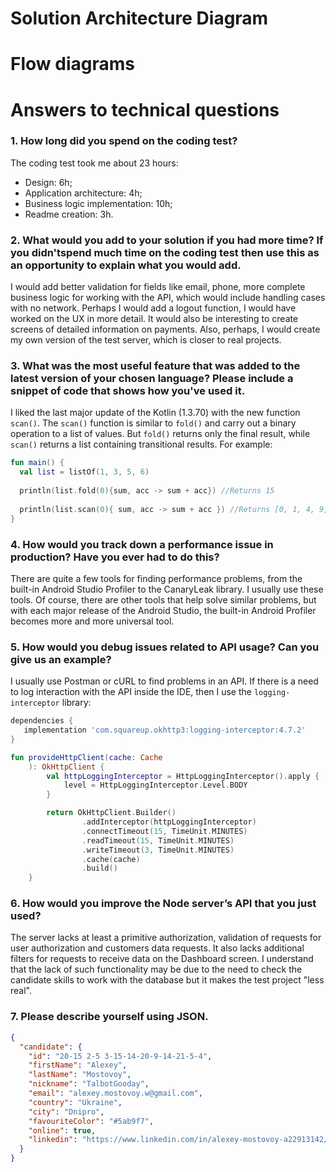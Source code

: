 # Solution Architecture Diagram

# Flow diagrams

# Answers to technical questions

### 1. How long did you spend on the coding test?
The coding test took me about 23 hours:
* Design: 6h;
* Application architecture: 4h;
* Business logic implementation: 10h;
* Readme creation: 3h.
### 2. What would you add to your solution if you had more time? If you didn'tspend much time on the coding test then use this as an opportunity to explain what you would add.
I would add better validation for fields like email, phone, more complete business logic for working with the API, which would include handling cases with no network. Perhaps I would add a logout function, I would have worked on the UX in more detail. It would also be interesting to create screens of detailed information on payments.
Also, perhaps, I would create my own version of the test server, which is closer to real projects.
### 3. What was the most useful feature that was added to the latest version of your chosen language? Please include a snippet of code that shows how you've used it.
I liked the last major update of the Kotlin (1.3.70) with the new function `scan()`.
The `scan()` function is similar to `fold()` and carry out a binary operation to a list of values. But `fold()` returns only the final result, while `scan()` returns a list containing transitional results. For example:
```kotlin
fun main() {
  val list = listOf(1, 3, 5, 6)
  
  println(list.fold(0){sum, acc -> sum + acc}) //Returns 15
  
  println(list.scan(0){ sum, acc -> sum + acc }) //Returns [0, 1, 4, 9, 15]
}
```
### 4. How would you track down a performance issue in production? Have you ever had to do this?
There are quite a few tools for finding performance problems, from the built-in Android Studio Profiler to the CanaryLeak library. I usually use these tools. 
Of course, there are other tools that help solve similar problems, but with each major release of the Android Studio, the built-in Android Profiler becomes more and more universal tool.
### 5. How would you debug issues related to API usage? Can you give us an example?
I usually use Postman or cURL to find problems in an API. If there is a need to log interaction with the API inside the IDE, then I use the `logging-interceptor` library:
```groovy
dependencies {
   implementation 'com.squareup.okhttp3:logging-interceptor:4.7.2'
}
```
```kotlin
fun provideHttpClient(cache: Cache
	): OkHttpClient {
		val httpLoggingInterceptor = HttpLoggingInterceptor().apply {
			level = HttpLoggingInterceptor.Level.BODY
		}

		return OkHttpClient.Builder()
				.addInterceptor(httpLoggingInterceptor)
				.connectTimeout(15, TimeUnit.MINUTES)
				.readTimeout(15, TimeUnit.MINUTES)
				.writeTimeout(3, TimeUnit.MINUTES)
				.cache(cache)
				.build()
	}
```
### 6. How would you improve the Node server’s API that you just used?
The server lacks at least a primitive authorization, validation of requests for user authorization and customers data requests. It also lacks additional filters for requests to receive data on the Dashboard screen. I understand that the lack of such functionality may be due to the need to check the candidate skills to work with the database but it makes the test project "less real".

### 7. Please describe yourself using JSON.
```json
{
  "candidate": {
    "id": "20-15 2-5 3-15-14-20-9-14-21-5-4",
    "firstName": "Alexey",
    "lastName": "Mostovoy",
    "nickname": "TalbotGooday",
    "email": "alexey.mostovoy.w@gmail.com",
    "country": "Ukraine",
    "city": "Dnipro",
    "favouriteColor": "#5ab9f7",
    "online": true,
    "linkedin": "https://www.linkedin.com/in/alexey-mostovoy-a22913142/"
  }
}
```
